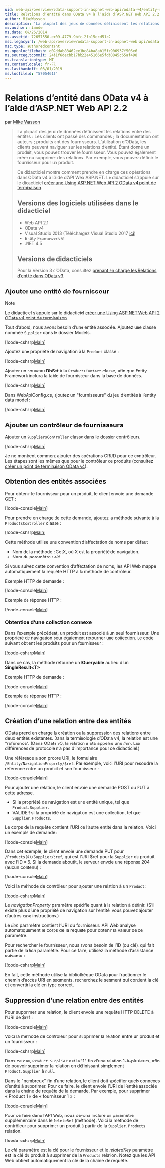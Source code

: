 ```yaml
---
uid: web-api/overview/odata-support-in-aspnet-web-api/odata-v4/entity-relations-in-odata-v4
title: Relations d’entité dans OData v4 à l’aide d’ASP.NET Web API 2.2 | Microsoft Docs
author: MikeWasson
description: 'La plupart des jeux de données définissent les relations entre des entités : Les clients ont passé des commandes ; la documentation ont auteurs ; produits ont des fournisseurs. L’utilisation d’OData, les clients peuvent les parcourir...'
ms.author: riande
ms.date: 06/26/2014
ms.assetid: 72657550-ec09-4779-9bfc-2fb15ecd51c7
msc.legacyurl: /web-api/overview/odata-support-in-aspnet-web-api/odata-v4/entity-relations-in-odata-v4
msc.type: authoredcontent
ms.openlocfilehash: d07ddab83462ee1bc84ba8ab15fe906937f506e6
ms.sourcegitcommit: 24b1f6decbb17bb22a45166e5fdb0845c65af498
ms.translationtype: MT
ms.contentlocale: fr-FR
ms.lasthandoff: 03/01/2019
ms.locfileid: "57054616"
---
```

<a name="entity-relations-in-odata-v4-using-aspnet-web-api-22"></a>Relations d’entité dans OData v4 à l’aide d’ASP.NET Web API 2.2
====================
par [Mike Wasson](https://github.com/MikeWasson)

> La plupart des jeux de données définissent les relations entre des entités : Les clients ont passé des commandes ; la documentation ont auteurs ; produits ont des fournisseurs. L’utilisation d’OData, les clients peuvent naviguer sur les relations d’entité. Étant donné un produit, vous pouvez trouver le fournisseur. Vous pouvez également créer ou supprimer des relations. Par exemple, vous pouvez définir le fournisseur pour un produit.
>
> Ce didacticiel montre comment prendre en charge ces opérations dans OData v4 à l’aide d’API Web ASP.NET. Le didacticiel s’appuie sur le didacticiel [créer une Using ASP.NET Web API 2 OData v4 point de terminaison](create-an-odata-v4-endpoint.md).
>
> ## <a name="software-versions-used-in-the-tutorial"></a>Versions des logiciels utilisées dans le didacticiel
>
> - Web API 2.1
> - OData v4
> - Visual Studio 2013 (Téléchargez Visual Studio 2017 [ici](https://visualstudio.microsoft.com/downloads/?utm_medium=microsoft&utm_source=docs.microsoft.com&utm_campaign=button+cta&utm_content=download+vs2017))
> - Entity Framework 6
> - .NET 4.5
>
> ## <a name="tutorial-versions"></a>Versions de didacticiels
>
> Pour la Version 3 d’OData, consultez [prenant en charge les Relations d’entité dans OData v3](https://asp.net/web-api/overview/odata-support-in-aspnet-web-api/odata-v3/working-with-entity-relations).

## <a name="add-a-supplier-entity"></a>Ajouter une entité de fournisseur

> [!NOTE]
> Le didacticiel s’appuie sur le didacticiel [créer une Using ASP.NET Web API 2 OData v4 point de terminaison](create-an-odata-v4-endpoint.md).

Tout d’abord, nous avons besoin d’une entité associée. Ajoutez une classe nommée `Supplier` dans le dossier Models.

[!code-csharp[Main](entity-relations-in-odata-v4/samples/sample1.cs)]

Ajoutez une propriété de navigation à la `Product` classe :

[!code-csharp[Main](entity-relations-in-odata-v4/samples/sample2.cs?highlight=13-15)]

Ajouter un nouveau **DbSet** à la `ProductsContext` classe, afin que Entity Framework inclura la table de fournisseur dans la base de données.

[!code-csharp[Main](entity-relations-in-odata-v4/samples/sample3.cs?highlight=10)]

Dans WebApiConfig.cs, ajoutez un &quot;fournisseurs&quot; du jeu d’entités à l’entity data model :

[!code-csharp[Main](entity-relations-in-odata-v4/samples/sample4.cs?highlight=6)]

## <a name="add-a-suppliers-controller"></a>Ajouter un contrôleur de fournisseurs

Ajouter un `SuppliersController` classe dans le dossier contrôleurs.

[!code-csharp[Main](entity-relations-in-odata-v4/samples/sample5.cs)]

Je ne montrent comment ajouter des opérations CRUD pour ce contrôleur. Les étapes sont les mêmes que pour le contrôleur de produits (consultez [créer un point de terminaison OData v4](create-an-odata-v4-endpoint.md)).

## <a name="getting-related-entities"></a>Obtention des entités associées

Pour obtenir le fournisseur pour un produit, le client envoie une demande GET :

[!code-console[Main](entity-relations-in-odata-v4/samples/sample6.cmd)]

Pour prendre en charge de cette demande, ajoutez la méthode suivante à la `ProductsController` classe :

[!code-csharp[Main](entity-relations-in-odata-v4/samples/sample7.cs)]

Cette méthode utilise une convention d’affectation de noms par défaut

- Nom de la méthode : GetX, où X est la propriété de navigation.
- Nom du paramètre : *clé*

Si vous suivez cette convention d’affectation de noms, les API Web mappe automatiquement la requête HTTP à la méthode de contrôleur.

Exemple HTTP de demande :

[!code-console[Main](entity-relations-in-odata-v4/samples/sample8.cmd)]

Exemple de réponse HTTP :

[!code-console[Main](entity-relations-in-odata-v4/samples/sample9.cmd)]

### <a name="getting-a-related-collection"></a>Obtention d’une collection connexe

Dans l’exemple précédent, un produit est associé à un seul fournisseur. Une propriété de navigation peut également retourner une collection. Le code suivant obtient les produits pour un fournisseur :

[!code-csharp[Main](entity-relations-in-odata-v4/samples/sample10.cs)]

Dans ce cas, la méthode retourne un **IQueryable** au lieu d’un **SingleResult&lt;T&gt;**

Exemple HTTP de demande :

[!code-console[Main](entity-relations-in-odata-v4/samples/sample11.cmd)]

Exemple de réponse HTTP :

[!code-console[Main](entity-relations-in-odata-v4/samples/sample12.cmd)]

## <a name="creating-a-relationship-between-entities"></a>Création d’une relation entre des entités

OData prend en charge la création ou la suppression des relations entre deux entités existantes. Dans la terminologie d’OData v4, la relation est une &quot;référence&quot;. (Dans OData v3, la relation a été appelée une *lien*. Les différences de protocole n’a pas d’importance pour ce didacticiel.)

Une référence a son propre URI, le formulaire `/Entity/NavigationProperty/$ref`. Par exemple, voici l’URI pour résoudre la référence entre un produit et son fournisseur :

[!code-console[Main](entity-relations-in-odata-v4/samples/sample13.cmd)]

Pour ajouter une relation, le client envoie une demande POST ou PUT à cette adresse.

- Si la propriété de navigation est une entité unique, tel que `Product.Supplier`.
- VALIDER si la propriété de navigation est une collection, tel que `Supplier.Products`.

Le corps de la requête contient l’URI de l’autre entité dans la relation. Voici un exemple de demande :

[!code-console[Main](entity-relations-in-odata-v4/samples/sample14.cmd)]

Dans cet exemple, le client envoie une demande PUT pour `/Products(6)/Supplier/$ref`, qui est l’URI $ref pour la `Supplier` du produit avec l’ID = 6. Si la demande aboutit, le serveur envoie une réponse 204 (aucun contenu) :

[!code-console[Main](entity-relations-in-odata-v4/samples/sample15.cmd)]

Voici la méthode de contrôleur pour ajouter une relation à un `Product`:

[!code-csharp[Main](entity-relations-in-odata-v4/samples/sample16.cs)]

Le *navigationProperty* paramètre spécifie quant à la relation à définir. (S’il existe plus d’une propriété de navigation sur l’entité, vous pouvez ajouter d’autres `case` instructions.)

Le *lien* paramètre contient l’URI du fournisseur. API Web analyse automatiquement le corps de la requête pour obtenir la valeur de ce paramètre.

Pour rechercher le fournisseur, nous avons besoin de l’ID (ou clé), qui fait partie de la *lien* paramètre. Pour ce faire, utilisez la méthode d’assistance suivante :

[!code-csharp[Main](entity-relations-in-odata-v4/samples/sample17.cs)]

En fait, cette méthode utilise la bibliothèque OData pour fractionner le chemin d’accès URI en segments, recherchez le segment qui contient la clé et convertir la clé en type correct.

## <a name="deleting-a-relationship-between-entities"></a>Suppression d’une relation entre des entités

Pour supprimer une relation, le client envoie une requête HTTP DELETE à l’URI de $ref :

[!code-console[Main](entity-relations-in-odata-v4/samples/sample18.cmd)]

Voici la méthode de contrôleur pour supprimer la relation entre un produit et un fournisseur :

[!code-csharp[Main](entity-relations-in-odata-v4/samples/sample19.cs)]

Dans ce cas, `Product.Supplier` est la &quot;1&quot; fin d’une relation 1-à-plusieurs, afin de pouvoir supprimer la relation en définissant simplement `Product.Supplier` à `null`.

Dans le &quot;nombreux&quot; fin d’une relation, le client doit spécifier quels connexes d’entité à supprimer. Pour ce faire, le client envoie l’URI de l’entité associée dans la chaîne de requête de la demande. Par exemple, pour supprimer « Product 1 » de « fournisseur 1 » :

[!code-console[Main](entity-relations-in-odata-v4/samples/sample20.cmd?highlight=1)]

Pour ce faire dans l’API Web, nous devons inclure un paramètre supplémentaire dans le `DeleteRef` (méthode). Voici la méthode de contrôleur pour supprimer un produit à partir de la `Supplier.Products` relation.

[!code-csharp[Main](entity-relations-in-odata-v4/samples/sample21.cs)]

Le *clé* paramètre est la clé pour le fournisseur et le *relatedKey* paramètre est la clé du produit à supprimer de la `Products` relation. Notez que les API Web obtient automatiquement la clé de la chaîne de requête.
